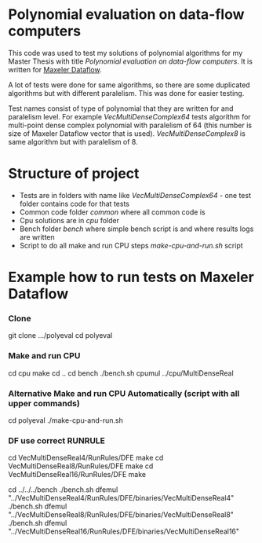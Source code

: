# Polynomial evaluation on data-flow computers
This code was used to test my solutions of polynomial algorithms for my Master Thesis with title *Polynomial evaluation on data-flow computers*. It is written for [Maxeler Dataflow](https://www.maxeler.com/technology/dataflow-computing).

A lot of tests were done for same algorithms, so there are some duplicated algorithms but with different paralelism. This was done for easier testing.

Test names consist of type of polynomial that they are written for and paralelism level. For example *VecMultiDenseComplex64* tests algorithm for multi-point dense complex polynomial with paralelism of 64 (this number is size of Maxeler Dataflow vector that is used). *VecMultiDenseComplex8* is same algorithm but with paralelism of 8.

# Structure of project
* Tests are in folders with name like *VecMultiDenseComplex64* - one test folder contains code for that tests
* Common code folder *common* where all common code is
* Cpu solutions are in *cpu* folder
* Bench folder *bench* where simple bench script is and where results logs are written
* Script to do all make and run CPU steps *make-cpu-and-run.sh* script

# Example how to run tests on Maxeler Dataflow
### Clone
git clone …/polyeval
cd polyeval

### Make and run CPU
cd cpu
make
cd ..
cd bench
./bench.sh cpumul ../cpu/MultiDenseReal

### Alternative Make and run CPU Automatically (script with all upper commands)
cd polyeval
./make-cpu-and-run.sh

### DF use correct RUNRULE
cd VecMultiDenseReal4/RunRules/DFE
make
cd VecMultiDenseReal8/RunRules/DFE
make
cd VecMultiDenseReal16/RunRules/DFE
make

cd ../../../bench
./bench.sh dfemul "../VecMultiDenseReal4/RunRules/DFE/binaries/VecMultiDenseReal4" 
./bench.sh dfemul "../VecMultiDenseReal8/RunRules/DFE/binaries/VecMultiDenseReal8" 
./bench.sh dfemul "../VecMultiDenseReal16/RunRules/DFE/binaries/VecMultiDenseReal16" 



